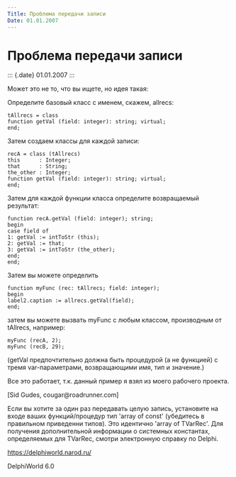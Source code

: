 ```yaml
---
Title: Проблема передачи записи
Date: 01.01.2007
---
```



Проблема передачи записи
========================

::: {.date}
01.01.2007
:::

Может это не то, что вы ищете, но идея такая:

Определите базовый класс с именем, скажем, allrecs:

    tAllrecs = class
    function getVal (field: integer): string; virtual;
    end;

Затем создаем классы для каждой записи:

    recA = class (tAllrecs)
    this      : Integer;
    that      : String;
    the_other : Integer;
    function getVal (field: integer): string; virtual;
    end;

Затем для каждой функции класса определите возвращаемый результат:

    function recA.getVal (field: integer); string;
    begin
    case field of
    1: getVal := intToStr (this);
    2: getVal := that;
    3: getVal := intToStr (the_other);
    end;
    end;

Затем вы можете определить

    function myFunc (rec: tAllrecs; field: integer);
    begin
    label2.caption := allrecs.getVal(field);
    end;

затем вы можете вызвать myFunc с любым классом, производным от tAllrecs,
например:

    myFunc (recA, 2);
    myFunc (recB, 29);

(getVal предпочтительно должна быть процедурой (а не функцией) с тремя
var-параметрами, возвращающими имя, тип и значение.)

Все это работает, т.к. данный пример я взял из моего рабочего проекта.

\[Sid Gudes, cougar\@roadrunner.com\]

Если вы хотите за один раз передавать целую запись, установите на входе
ваших функций/процедур тип \'array of const\' (убедитесь в правильном
приведенни типов). Это идентично \'array of TVarRec\'. Для получения
дополнительной информации о системных константах, определяемых для
TVarRec, смотри электронную справку по Delphi.

<https://delphiworld.narod.ru/>

DelphiWorld 6.0
